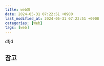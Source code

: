 ```yaml
---
title: web의
date: 2024-05-31 07:22:51 +0900
last_modified_at: 2024-05-31 07:22:51 +0900
categories: [Web]
tags: [web]
---
```


dfjd

##

###

## 참고
